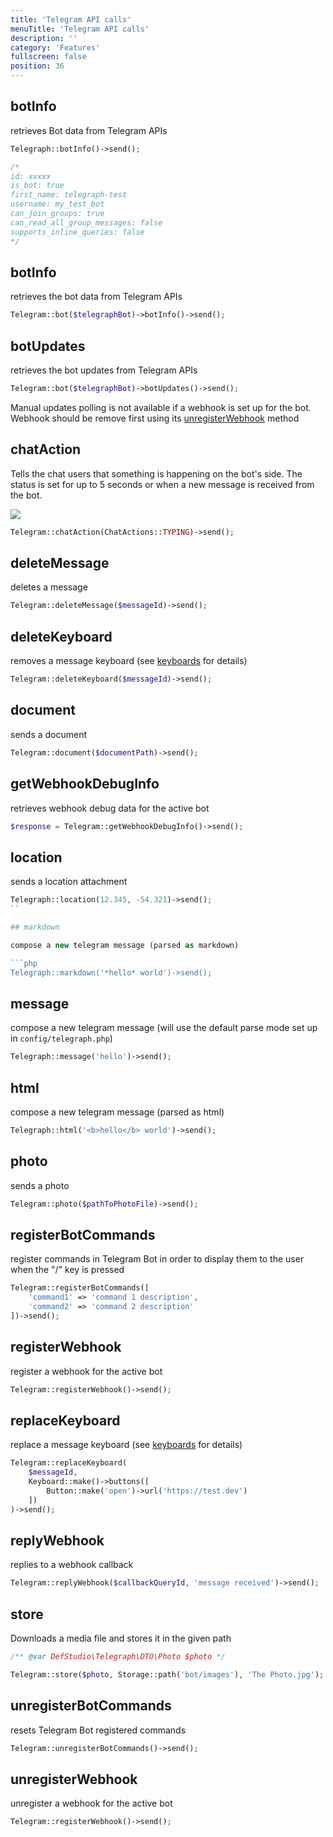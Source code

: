 ```yaml
---
title: 'Telegram API calls'
menuTitle: 'Telegram API calls'
description: ''
category: 'Features'
fullscreen: false 
position: 36
---
```


## botInfo

retrieves Bot data from Telegram APIs

```php
Telegraph::botInfo()->send();

/*
id: xxxxx
is_bot: true
first_name: telegraph-test
username: my_test_bot
can_join_groups: true
can_read_all_group_messages: false
supports_inline_queries: false
*/
```

## botInfo

retrieves the bot data from Telegram APIs

```php
Telegram::bot($telegraphBot)->botInfo()->send();
```

## botUpdates

retrieves the bot updates from Telegram APIs

```php
Telegram::bot($telegraphBot)->botUpdates()->send();
```

<alert type="alert">Manual updates polling is not available if a webhook is set up for the bot. Webhook should be remove first using its [unregisterWebhook](webhooks/deleting-webhooks) method</alert>

## chatAction

Tells the chat users that something is happening on the bot's side. The status is set for up to 5 seconds or when a new message is received from the bot.

<img src="screenshots/chat-action.png" />

```php
Telegram::chatAction(ChatActions::TYPING)->send();
```

## deleteMessage

deletes a message

```php
Telegram::deleteMessage($messageId)->send();
```

## deleteKeyboard

removes a message keyboard (see [keyboards](features/keyboards) for details)

```php
Telegram::deleteKeyboard($messageId)->send();
```

## document

sends a document

```php
Telegram::document($documentPath)->send();
```

## getWebhookDebugInfo

retrieves webhook debug data for the active bot

```php
$response = Telegram::getWebhookDebugInfo()->send();
```

## location

sends a location attachment

```php
Telegraph::location(12.345, -54.321)->send();
``

## markdown

compose a new telegram message (parsed as markdown)

```php
Telegraph::markdown('*hello* world')->send();
```

## message

compose a new telegram message (will use the default parse mode set up in `config/telegraph.php`)

```php
Telegraph::message('hello')->send();
```

## html

compose a new telegram message (parsed as html)

```php
Telegraph::html('<b>hello</b> world')->send();
```

## photo

sends a photo

```php
Telegram::photo($pathToPhotoFile)->send();
```

## registerBotCommands

register commands in Telegram Bot in order to display them to the user when the "/" key is pressed

```php
Telegram::registerBotCommands([
    'command1' => 'command 1 description',
    'command2' => 'command 2 description'
])->send();
```

## registerWebhook

register a webhook for the active bot

```php
Telegram::registerWebhook()->send();
```

## replaceKeyboard

replace a message keyboard (see [keyboards](features/keyboards) for details)

```php
Telegram::replaceKeyboard(
    $messageId, 
    Keyboard::make()->buttons([
        Button::make('open')->url('https://test.dev')
    ])
)->send();
```

## replyWebhook

replies to a webhook callback

```php
Telegram::replyWebhook($callbackQueryId, 'message received')->send();
```

## store

Downloads a media file and stores it in the given path

```php
/** @var DefStudio\Telegraph\DTO\Photo $photo */

Telegram::store($photo, Storage::path('bot/images'), 'The Photo.jpg');
```

## unregisterBotCommands

resets Telegram Bot registered commands

```php
Telegram::unregisterBotCommands()->send();
```

## unregisterWebhook

unregister a webhook for the active bot

```php
Telegram::registerWebhook()->send();
```
